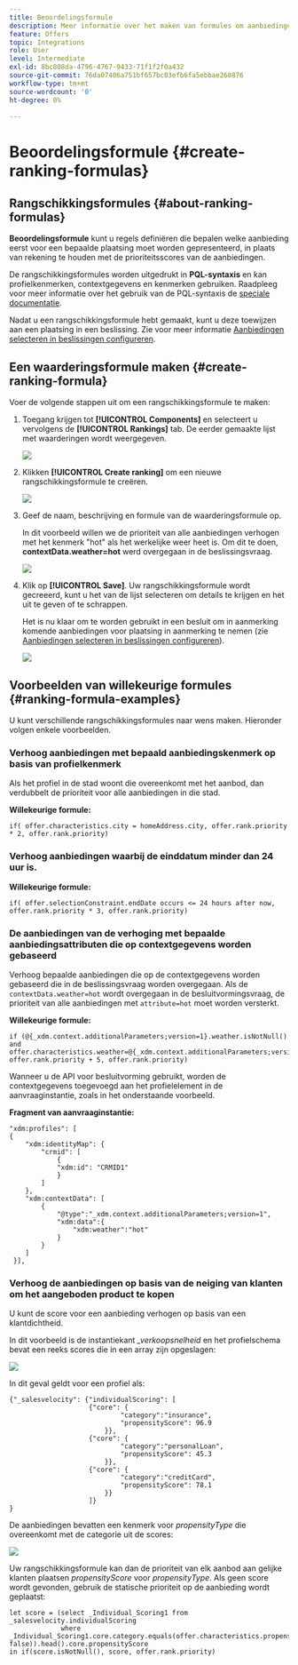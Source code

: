```yaml
---
title: Beoordelingsformule
description: Meer informatie over het maken van formules om aanbiedingen te beoordelen
feature: Offers
topic: Integrations
role: User
level: Intermediate
exl-id: 8bc808da-4796-4767-9433-71f1f2f0a432
source-git-commit: 76da07406a751bf657bc03efb6fa5ebbae260876
workflow-type: tm+mt
source-wordcount: '0'
ht-degree: 0%

---
```


# Beoordelingsformule {#create-ranking-formulas}

## Rangschikkingsformules {#about-ranking-formulas}

**Beoordelingsformule** kunt u regels definiëren die bepalen welke aanbieding eerst voor een bepaalde plaatsing moet worden gepresenteerd, in plaats van rekening te houden met de prioriteitsscores van de aanbiedingen.

De rangschikkingsformules worden uitgedrukt in **PQL-syntaxis** en kan profielkenmerken, contextgegevens en kenmerken gebruiken. Raadpleeg voor meer informatie over het gebruik van de PQL-syntaxis de [speciale documentatie](https://experienceleague.adobe.com/docs/experience-platform/segmentation/pql/overview.html).

Nadat u een rangschikkingsformule hebt gemaakt, kunt u deze toewijzen aan een plaatsing in een beslissing. Zie voor meer informatie [Aanbiedingen selecteren in beslissingen configureren](../offer-activities/configure-offer-selection.md).

## Een waarderingsformule maken {#create-ranking-formula}

Voer de volgende stappen uit om een rangschikkingsformule te maken:

1. Toegang krijgen tot **[!UICONTROL Components]** en selecteert u vervolgens de **[!UICONTROL Rankings]** tab. De eerder gemaakte lijst met waarderingen wordt weergegeven.

   ![](../assets/rankings-list.png)

1. Klikken **[!UICONTROL Create ranking]** om een nieuwe rangschikkingsformule te creëren.

   ![](../assets/ranking-create-formula.png)

1. Geef de naam, beschrijving en formule van de waarderingsformule op.

   In dit voorbeeld willen we de prioriteit van alle aanbiedingen verhogen met het kenmerk &quot;hot&quot; als het werkelijke weer heet is. Om dit te doen, **contextData.weather=hot** werd overgegaan in de beslissingsvraag.

   ![](../assets/ranking-syntax.png)

1. Klik op **[!UICONTROL Save]**. Uw rangschikkingsformule wordt gecreeerd, kunt u het van de lijst selecteren om details te krijgen en het uit te geven of te schrappen.

   Het is nu klaar om te worden gebruikt in een besluit om in aanmerking komende aanbiedingen voor plaatsing in aanmerking te nemen (zie [Aanbiedingen selecteren in beslissingen configureren](../offer-activities/configure-offer-selection.md)).

   ![](../assets/ranking-formula-created.png)

## Voorbeelden van willekeurige formules {#ranking-formula-examples}

U kunt verschillende rangschikkingsformules naar wens maken. Hieronder volgen enkele voorbeelden.

<!--
Boost by offer ID

Boost the priority of an offer with the offer ID *xcore:personalized-offer:13d213cd4cb328ec* by 5.

**Ranking formula:**

```
if( offer._id = "xcore:personalized-offer:13d213cd4cb328ec", offer.rank.priority + 5, offer.rank.priority)
```

Change the offer priority based on a certain profile attribute

Set the offer priority to 30 for offer *xcore:personalized-offer:13d213cd4cb328ec* if the user lives in the city of Bondi.

**Ranking formula:**

```
if( offer._id = "xcore:personalized-offer:13d213cd4cb328ec" and homeAddress.city.equals("Bondi", false), 30, offer.rank.priority)
```

Boost multiple offers by offer ID based on the presence of a profile's segment membership

Boost the priority of offers based on whether the user is a member of a priority segment, which is configured as an attribute in the offer.

**Ranking formula:**

```
if( segmentMembership.get("ups").get(offer.characteristics.prioritySegmentId).status in (["realized","existing"]), offer.rank.priority + 10, offer.rank.priority)
```
-->

### Verhoog aanbiedingen met bepaald aanbiedingskenmerk op basis van profielkenmerk

Als het profiel in de stad woont die overeenkomt met het aanbod, dan verdubbelt de prioriteit voor alle aanbiedingen in die stad.

**Willekeurige formule:**

```
if( offer.characteristics.city = homeAddress.city, offer.rank.priority * 2, offer.rank.priority)
```

### Verhoog aanbiedingen waarbij de einddatum minder dan 24 uur is.

**Willekeurige formule:**

```
if( offer.selectionConstraint.endDate occurs <= 24 hours after now, offer.rank.priority * 3, offer.rank.priority)
```

### De aanbiedingen van de verhoging met bepaalde aanbiedingsattributen die op contextgegevens worden gebaseerd

Verhoog bepaalde aanbiedingen die op de contextgegevens worden gebaseerd die in de beslissingsvraag worden overgegaan. Als de `contextData.weather=hot` wordt overgegaan in de besluitvormingsvraag, de prioriteit van alle aanbiedingen met `attribute=hot` moet worden versterkt.

**Willekeurige formule:**

```
if (@{_xdm.context.additionalParameters;version=1}.weather.isNotNull()
and offer.characteristics.weather=@{_xdm.context.additionalParameters;version=1}.weather, offer.rank.priority + 5, offer.rank.priority)
```

Wanneer u de API voor besluitvorming gebruikt, worden de contextgegevens toegevoegd aan het profielelement in de aanvraaginstantie, zoals in het onderstaande voorbeeld.

**Fragment van aanvraaginstantie:**

```
"xdm:profiles": [
{
    "xdm:identityMap": {
        "crmid": [
            {
            "xdm:id": "CRMID1"
            }
        ]
    },
    "xdm:contextData": [
        {
            "@type":"_xdm.context.additionalParameters;version=1",
            "xdm:data":{
                "xdm:weather":"hot"
            }
        }
    ]
 }],
```

### Verhoog de aanbiedingen op basis van de neiging van klanten om het aangeboden product te kopen

U kunt de score voor een aanbieding verhogen op basis van een klantdichtheid.

In dit voorbeeld is de instantiekant *_verkoopsnelheid* en het profielschema bevat een reeks scores die in een array zijn opgeslagen:

![](../assets/ranking-example-schema.png)

In dit geval geldt voor een profiel als:

```
{"_salesvelocity": {"individualScoring": [
                    {"core": {
                            "category":"insurance",
                            "propensityScore": 96.9
                        }},
                    {"core": {
                            "category":"personalLoan",
                            "propensityScore": 45.3
                        }},
                    {"core": {
                            "category":"creditCard",
                            "propensityScore": 78.1
                        }}
                    ]}
}
```

De aanbiedingen bevatten een kenmerk voor *propensityType* die overeenkomt met de categorie uit de scores:

![](../assets/ranking-example-propensityType.png)

Uw rangschikkingsformule kan dan de prioriteit van elk aanbod aan gelijke klanten plaatsen *propensityScore* voor *propensityType*. Als geen score wordt gevonden, gebruik de statische prioriteit op de aanbieding wordt geplaatst:

```
let score = (select _Individual_Scoring1 from _salesvelocity.individualScoring
             where _Individual_Scoring1.core.category.equals(offer.characteristics.propensityType, false)).head().core.propensityScore
in if(score.isNotNull(), score, offer.rank.priority)
```
